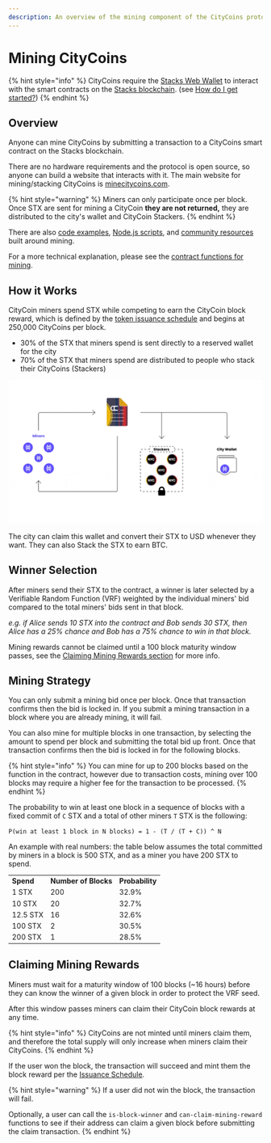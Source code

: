 ```yaml
---
description: An overview of the mining component of the CityCoins protocol.
---
```


# Mining CityCoins

{% hint style="info" %}
CityCoins require the [Stacks Web Wallet](https://hiro.so/wallet/install-web) to interact with the smart contracts on the [Stacks blockchain](https://stacks.co). (see [How do I get started?](../about-citycoins/how-do-i-get-started.md))
{% endhint %}

## Overview

Anyone can mine CityCoins by submitting a transaction to a CityCoins smart contract on the Stacks blockchain.

There are no hardware requirements and the protocol is open source, so anyone can build a website that interacts with it. The main website for mining/stacking CityCoins is [minecitycoins.com](https://minecitycoins.com).

{% hint style="warning" %}
Miners can only participate once per block. Once STX are sent for mining a CityCoin **they are not returned,** they are distributed to the city's wallet and CityCoin Stackers.
{% endhint %}

There are also [code examples](../developer-resources/code-examples/mining.md), [Node.js scripts](https://github.com/citycoins/scripts), and [community resources](../citycoins-resources/general.md#community-tools) built around mining.

For a more technical explanation, please see the [contract functions for mining](../contract-functions/mining.md).

## How it Works

CityCoin miners spend STX while competing to earn the CityCoin block reward, which is defined by the [token issuance schedule](token-configuration.md#issuance-schedule) and begins at 250,000 CityCoins per block.

* 30% of the STX that miners spend is sent directly to a reserved wallet for the city
* 70% of the STX that miners spend are distributed to people who stack their CityCoins (Stackers)

![How it Works](../.gitbook/assets/nyc-coin-how-it-works.gif)

The city can claim this wallet and convert their STX to USD whenever they want. They can also Stack the STX to earn BTC.

## **Winner Selection**

After miners send their STX to the contract, a winner is later selected by a Verifiable Random Function (VRF) weighted by the individual miners' bid compared to the total miners' bids sent in that block.

_e.g. if Alice sends 10 STX into the contract and Bob sends 30 STX, then Alice has a 25% chance and Bob has a 75% chance to win in that block._

Mining rewards cannot be claimed until a 100 block maturity window passes, see the [Claiming Mining Rewards section](mining-citycoins.md#claiming-mining-rewards) for more info.

## **Mining Strategy**

You can only submit a mining bid once per block. Once that transaction confirms then the bid is locked in. If you submit a mining transaction in a block where you are already mining, it will fail.

You can also mine for multiple blocks in one transaction, by selecting the amount to spend per block and submitting the total bid up front. Once that transaction confirms then the bid is locked in for the following blocks.

{% hint style="info" %}
You can mine for up to 200 blocks based on the function in the contract, however due to transaction costs, mining over 100 blocks may require a higher fee for the transaction to be processed.
{% endhint %}

The probability to win at least one block in a sequence of blocks with a fixed commit of `C` STX and a total of other miners `T` STX is the following:

```
P(win at least 1 block in N blocks) = 1 - (T / (T + C)) ^ N
```

An example with real numbers: the table below assumes the total committed by miners in a block is 500 STX, and as a miner you have 200 STX to spend.

|           |                      |                 |
| --------- | -------------------- | --------------- |
| **Spend** | **Number of Blocks** | **Probability** |
| 1 STX     | 200                  | 32.9%           |
| 10 STX    | 20                   | 32.7%           |
| 12.5 STX  | 16                   | 32.6%           |
| 100 STX   | 2                    | 30.5%           |
| 200 STX   | 1                    | 28.5%           |

## Claiming Mining Rewards

Miners must wait for a maturity window of 100 blocks (\~16 hours) before they can know the winner of a given block in order to protect the VRF seed.

After this window passes miners can claim their CityCoin block rewards at any time.

{% hint style="info" %}
CityCoins are not minted until miners claim them, and therefore the total supply will only increase when miners claim their CityCoins.
{% endhint %}

If the user won the block, the transaction will succeed and mint them the block reward per the [Issuance Schedule](token-configuration.md#issuance-schedule).

{% hint style="warning" %}
If a user did not win the block, the transaction will fail.

Optionally, a user can call the `is-block-winner` and `can-claim-mining-reward` functions to see if their address can claim a given block before submitting the claim transaction.
{% endhint %}
